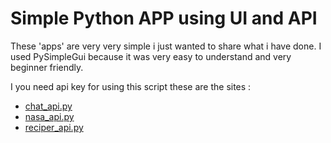 # Simple Python APP using UI and API
 
 These 'apps' are very very simple i just wanted to share what i have done. I used PySimpleGui because it was very easy to understand and very beginner friendly. 
 
 I you need api key for using this script these are the sites :
 
- [chat_api.py]( https://brainshop.ai)
- [nasa_api.py](https://api.nasa.gov/)
- [reciper_api.py](https://developer.edamam.com/edamam-recipe-api)
 

